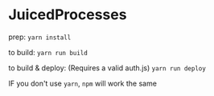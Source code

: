 # JuicedProcesses

prep:
`yarn install`

to build:
`yarn run build`

to build & deploy: (Requires a valid auth.js)
`yarn run deploy`

IF you don't use `yarn`, `npm` will work the same

